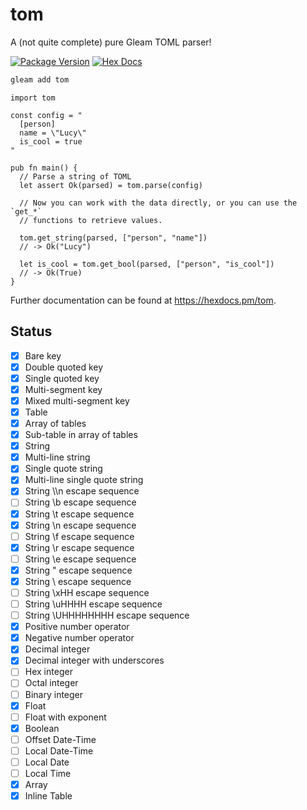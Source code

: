 # tom

A (not quite complete) pure Gleam TOML parser!

[![Package Version](https://img.shields.io/hexpm/v/tom)](https://hex.pm/packages/tom)
[![Hex Docs](https://img.shields.io/badge/hex-docs-ffaff3)](https://hexdocs.pm/tom/)


```sh
gleam add tom
```
```gleam
import tom

const config = "
  [person]
  name = \"Lucy\"
  is_cool = true
"

pub fn main() {
  // Parse a string of TOML
  let assert Ok(parsed) = tom.parse(config)

  // Now you can work with the data directly, or you can use the `get_*`
  // functions to retrieve values.

  tom.get_string(parsed, ["person", "name"])
  // -> Ok("Lucy")

  let is_cool = tom.get_bool(parsed, ["person", "is_cool"])
  // -> Ok(True)
}
```

Further documentation can be found at <https://hexdocs.pm/tom>.

## Status

- [x] Bare key
- [x] Double quoted key
- [x] Single quoted key
- [x] Multi-segment key
- [x] Mixed multi-segment key
- [x] Table
- [x] Array of tables
- [x] Sub-table in array of tables
- [x] String
- [x] Multi-line string
- [x] Single quote string
- [x] Multi-line single quote string
- [x] String \\\\n escape sequence
- [ ] String \b escape sequence
- [x] String \t escape sequence
- [x] String \n escape sequence
- [ ] String \f escape sequence
- [x] String \r escape sequence
- [ ] String \e escape sequence
- [x] String \" escape sequence
- [x] String \\ escape sequence
- [ ] String \xHH escape sequence
- [ ] String \uHHHH escape sequence
- [ ] String \UHHHHHHHH escape sequence
- [x] Positive number operator
- [x] Negative number operator
- [x] Decimal integer
- [x] Decimal integer with underscores
- [ ] Hex integer
- [ ] Octal integer
- [ ] Binary integer
- [x] Float
- [ ] Float with exponent
- [x] Boolean
- [ ] Offset Date-Time
- [ ] Local Date-Time
- [ ] Local Date
- [ ] Local Time
- [x] Array
- [x] Inline Table
